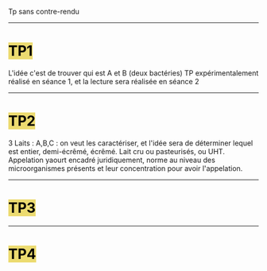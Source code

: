 Tp sans contre-rendu
____

#  <mark style="background: #E3CA26A6;">TP1</mark>
L'idée c'est de trouver qui est A et B (deux bactéries)
TP expérimentalement réalisé en séance 1, et la lecture sera réalisée en séance 2



___
# <mark style="background: #E3CA26A6;">TP2</mark>
3 Laits : A,B,C : on veut les caractériser, et l'idée sera de déterminer lequel est entier, demi-écrêmé, écrêmé. Lait cru ou pasteurisés, ou UHT.
Appelation yaourt encadré juridiquement, norme au niveau des microorganismes présents et leur concentration pour avoir l'appelation.





____
# <mark style="background: #E3CA26A6;">TP3</mark>





___
# <mark style="background: #E3CA26A6;">TP4</mark>

